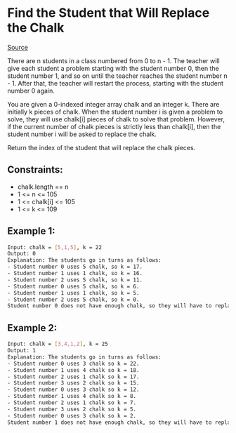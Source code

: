# Find the Student that Will Replace the Chalk
[Source](https://leetcode.com/problems/find-the-student-that-will-replace-the-chalk/)

There are n students in a class numbered from 0 to n - 1. The teacher will give each student a problem starting with the student number 0, then the student number 1, and so on until the teacher reaches the student number n - 1. After that, the teacher will restart the process, starting with the student number 0 again.

You are given a 0-indexed integer array chalk and an integer k. There are initially k pieces of chalk. When the student number i is given a problem to solve, they will use chalk[i] pieces of chalk to solve that problem. However, if the current number of chalk pieces is strictly less than chalk[i], then the student number i will be asked to replace the chalk.

Return the index of the student that will replace the chalk pieces.

## Constraints:

 - chalk.length == n
 - 1 <= n <= 105
 - 1 <= chalk[i] <= 105
 - 1 <= k <= 109

## Example 1:
```sh
Input: chalk = [5,1,5], k = 22
Output: 0
Explanation: The students go in turns as follows:
- Student number 0 uses 5 chalk, so k = 17.
- Student number 1 uses 1 chalk, so k = 16.
- Student number 2 uses 5 chalk, so k = 11.
- Student number 0 uses 5 chalk, so k = 6.
- Student number 1 uses 1 chalk, so k = 5.
- Student number 2 uses 5 chalk, so k = 0.
Student number 0 does not have enough chalk, so they will have to replace it.
```

## Example 2:
```sh
Input: chalk = [3,4,1,2], k = 25
Output: 1
Explanation: The students go in turns as follows:
- Student number 0 uses 3 chalk so k = 22.
- Student number 1 uses 4 chalk so k = 18.
- Student number 2 uses 1 chalk so k = 17.
- Student number 3 uses 2 chalk so k = 15.
- Student number 0 uses 3 chalk so k = 12.
- Student number 1 uses 4 chalk so k = 8.
- Student number 2 uses 1 chalk so k = 7.
- Student number 3 uses 2 chalk so k = 5.
- Student number 0 uses 3 chalk so k = 2.
Student number 1 does not have enough chalk, so they will have to replace it.
```